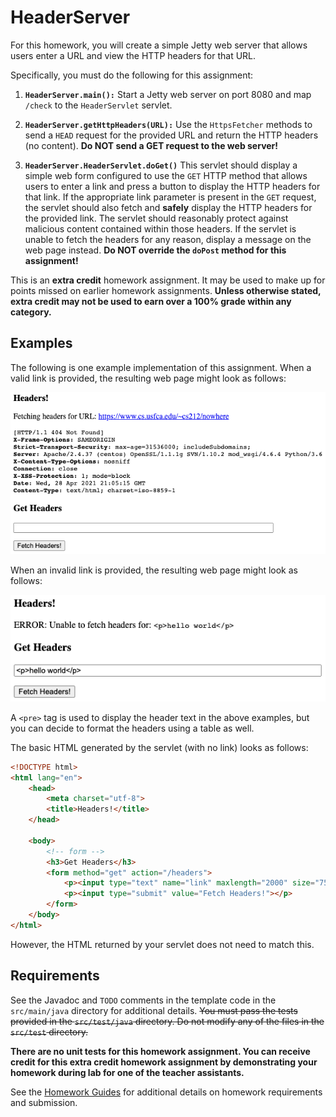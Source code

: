 HeaderServer
=================================================

For this homework, you will create a simple Jetty web server that allows users enter a URL and view the HTTP headers for that URL.

Specifically, you must do the following for this assignment:

1. **`HeaderServer.main():`** Start a Jetty web server on port 8080 and map `/check` to the `HeaderServlet` servlet.

1. **`HeaderServer.getHttpHeaders(URL):`** Use the `HttpsFetcher` methods to send a `HEAD` request for the provided URL and return the HTTP headers (no content). **Do NOT send a GET request to the web server!**

1. **`HeaderServer.HeaderServlet.doGet()`** This servlet should display a simple web form configured to use the `GET` HTTP method that allows users to enter a link and press a button to display the HTTP headers for that link. If the appropriate link parameter is present in the `GET` request, the servlet should also fetch and **safely** display the HTTP headers for the provided link. The servlet should reasonably protect against malicious content contained within those headers. If the servlet is unable to fetch the headers for any reason, display a message on the web page instead. **Do NOT override the `doPost` method for this assignment!**

This is an **extra credit** homework assignment. It may be used to make up for points missed on earlier homework assignments. **Unless otherwise stated, extra credit may not be used to earn over a 100% grade within any category.**

## Examples ##

The following is one example implementation of this assignment. When a valid link is provided, the resulting web page might look as follows:

![valid](src/main/resources/valid.png)

When an invalid link is provided, the resulting web page might look as follows:

![invalid](src/main/resources/invalid.png)

A `<pre>` tag is used to display the header text in the above examples, but you can decide to format the headers using a table as well.

The basic HTML generated by the servlet (with no link) looks as follows:

```html
<!DOCTYPE html>
<html lang="en">
	<head>
		<meta charset="utf-8">
		<title>Headers!</title>
	</head>

	<body>
		<!-- form -->
		<h3>Get Headers</h3>
		<form method="get" action="/headers">
			<p><input type="text" name="link" maxlength="2000" size="75"/></p>
			<p><input type="submit" value="Fetch Headers!"></p>
		</form>
	</body>
</html>
```

However, the HTML returned by your servlet does not need to match this.

## Requirements ##

See the Javadoc and `TODO` comments in the template code in the `src/main/java` directory for additional details. ~~You must pass the tests provided in the `src/test/java` directory. Do not modify any of the files in the `src/test` directory.~~

**There are no unit tests for this homework assignment. You can receive credit for this extra credit homework assignment by demonstrating your homework during lab for one of the teacher assistants.**

See the [Homework Guides](https://usf-cs212-spring2021.github.io/guides/homework/) for additional details on homework requirements and submission.
